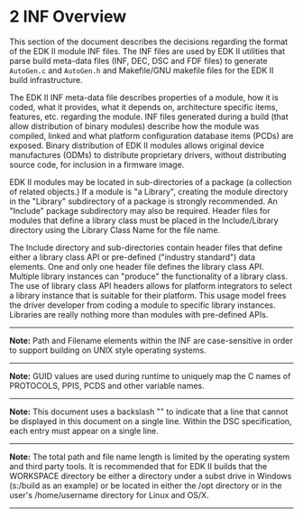 <!--- @file
  2 INF Overview

  Copyright (c) 2007-2019, Intel Corporation. All rights reserved.<BR>

  Redistribution and use in source (original document form) and 'compiled'
  forms (converted to PDF, epub, HTML and other formats) with or without
  modification, are permitted provided that the following conditions are met:

  1) Redistributions of source code (original document form) must retain the
     above copyright notice, this list of conditions and the following
     disclaimer as the first lines of this file unmodified.

  2) Redistributions in compiled form (transformed to other DTDs, converted to
     PDF, epub, HTML and other formats) must reproduce the above copyright
     notice, this list of conditions and the following disclaimer in the
     documentation and/or other materials provided with the distribution.

  THIS DOCUMENTATION IS PROVIDED BY TIANOCORE PROJECT "AS IS" AND ANY EXPRESS OR
  IMPLIED WARRANTIES, INCLUDING, BUT NOT LIMITED TO, THE IMPLIED WARRANTIES OF
  MERCHANTABILITY AND FITNESS FOR A PARTICULAR PURPOSE ARE DISCLAIMED. IN NO
  EVENT SHALL TIANOCORE PROJECT  BE LIABLE FOR ANY DIRECT, INDIRECT, INCIDENTAL,
  SPECIAL, EXEMPLARY, OR CONSEQUENTIAL DAMAGES (INCLUDING, BUT NOT LIMITED TO,
  PROCUREMENT OF SUBSTITUTE GOODS OR SERVICES; LOSS OF USE, DATA, OR PROFITS;
  OR BUSINESS INTERRUPTION) HOWEVER CAUSED AND ON ANY THEORY OF LIABILITY,
  WHETHER IN CONTRACT, STRICT LIABILITY, OR TORT (INCLUDING NEGLIGENCE OR
  OTHERWISE) ARISING IN ANY WAY OUT OF THE USE OF THIS DOCUMENTATION, EVEN IF
  ADVISED OF THE POSSIBILITY OF SUCH DAMAGE.

-->

# 2 INF Overview

This section of the document describes the decisions regarding the format of
the EDK II module INF files. The INF files are used by EDK II utilities that
parse build meta-data files (INF, DEC, DSC and FDF files) to generate
`AutoGen.c` and `AutoGen.h` and Makefile/GNU makefile files for the EDK II
build infrastructure.

The EDK II INF meta-data file describes properties of a module, how it is
coded, what it provides, what it depends on, architecture specific items,
features, etc. regarding the module. INF files generated during a build (that
allow distribution of binary modules) describe how the module was compiled,
linked and what platform configuration database items (PCDs) are exposed.
Binary distribution of EDK II modules allows original device manufactures
(ODMs) to distribute proprietary drivers, without distributing source code, for
inclusion in a firmware image.

EDK II modules may be located in sub-directories of a package (a collection
of related objects.) If a module is "a Library", creating the module directory
in the "Library" subdirectory of a package is strongly recommended. An
"Include" package subdirectory may also be required. Header files for modules
that define a library class must be placed in the Include/Library directory
using the Library Class Name for the file name.

The Include directory and sub-directories contain header files that define
either a library class API or pre-defined ("industry standard") data elements.
One and only one header file defines the library class API. Multiple library
instances can "produce" the functionality of a library class. The use of
library class API headers allows for platform integrators to select a library
instance that is suitable for their platform. This usage model frees the driver
developer from coding a module to specific library instances. Libraries are
really nothing more than modules with pre-defined APIs.

**********
**Note:** Path and Filename elements within the INF are case-sensitive in order
to support building on UNIX style operating systems.
**********
**Note:** GUID values are used during runtime to uniquely map the C names of
PROTOCOLS, PPIS, PCDS and other variable names.
**********
**Note:** This document uses a backslash "\" to indicate that a line that
cannot be displayed in this document on a single line. Within the DSC
specification, each entry must appear on a single line.
**********
**Note:** The total path and file name length is limited by the operating
system and third party tools. It is recommended that for EDK II builds that the
WORKSPACE directory be either a directory under a subst drive in Windows
(s:/build as an example) or be located in either the /opt directory or in the
user's /home/username directory for Linux and OS/X.
**********
